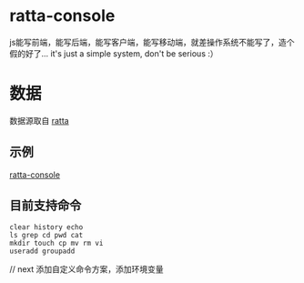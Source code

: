# ratta-console
js能写前端，能写后端，能写客户端，能写移动端，就差操作系统不能写了，造个假的好了...
it's just a simple system, don't be serious  :）

# 数据
数据源取自 [ratta](https://www.github.com/stupppid/ratta)

## 示例
[ratta-console](https://stupppid.github.io/dist/#ratta-console)

## 目前支持命令
```
clear history echo 
ls grep cd pwd cat 
mkdir touch cp mv rm vi 
useradd groupadd
```

// next 添加自定义命令方案，添加环境变量
